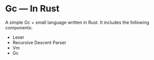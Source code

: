 # Gc &mdash; In Rust

A simple Gc + small language written in Rust. It includes the following components:

* Lexer
* Recursive Descent Parser
* Vm
* Gc